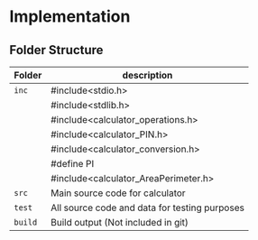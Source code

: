 # Implementation

## Folder Structure
Folder        | description
--------------| ----------------------------------------------
`inc`         | #include<stdio.h>
              | #include<stdlib.h>
              | #include<calculator_operations.h>
              | #include<calculator_PIN.h>
              | #include<calculator_conversion.h>
              | #define PI
              | #include<calculator_AreaPerimeter.h>
`src`         | Main source code for calculator
`test`        | All source code and data for testing purposes
`build`       | Build output (Not included in git)
